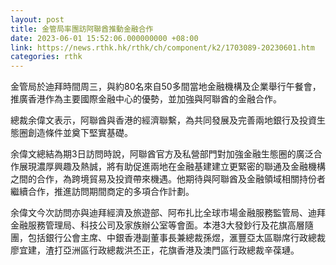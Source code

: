 ```yaml
---
layout: post
title: 金管局率團訪阿聯酋推動金融合作
date: 2023-06-01 15:52:06.000000000 +08:00
link: https://news.rthk.hk/rthk/ch/component/k2/1703089-20230601.htm
categories: rthk
---
```


金管局於迪拜時間周三，與約80名來自50多間當地金融機構及企業舉行午餐會，推廣香港作為主要國際金融中心的優勢，並加強與阿聯酋的金融合作。

總裁余偉文表示，阿聯酋與香港的經濟聯繫，為共同發展及完善兩地銀行及投資生態圈創造條件並奠下堅實基礎。

余偉文總結為期3日訪問時說，阿聯酋官方及私營部門對加強金融生態圈的廣泛合作展現濃厚興趣及熱誠，將有助促進兩地在金融基建建立更緊密的聯通及金融機構之間的合作，為跨境貿易及投資帶來機遇。他期待與阿聯酋及金融領域相關持份者繼續合作，推進訪問期間商定的多項合作計劃。

余偉文今次訪問亦與迪拜經濟及旅遊部、阿布扎比全球市場金融服務監管局、迪拜金融服務管理局、科技公司及家族辦公室等會面。本港3大發鈔行及花旗高層隨團，包括銀行公會主席、中銀香港副董事長兼總裁孫煜，滙豐亞太區聯席行政總裁廖宜建，渣打亞洲區行政總裁洪丕正，花旗香港及澳門區行政總裁辛葆璉。
